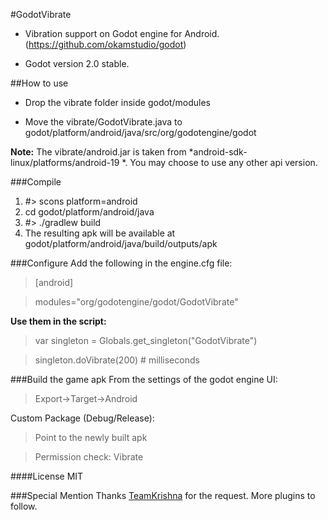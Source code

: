 #GodotVibrate
- Vibration support on Godot engine for Android. (https://github.com/okamstudio/godot)

- Godot version 2.0 stable.

##How to use
- Drop the vibrate folder inside godot/modules

- Move the vibrate/GodotVibrate.java to godot/platform/android/java/src/org/godotengine/godot

**Note:** The vibrate/android.jar is taken from  *android-sdk-linux/platforms/android-19 *. You may choose to use any other api version.

###Compile
1. #> scons platform=android
2. cd godot/platform/android/java
3. #> ./gradlew build
4. The resulting apk will be available at godot/platform/android/java/build/outputs/apk
 
###Configure
Add the following in the engine.cfg file:

> [android]

> modules="org/godotengine/godot/GodotVibrate"

**Use them in the script:**

> var singleton = Globals.get_singleton("GodotVibrate")

> singleton.doVibrate(200) # milliseconds

###Build the game apk
From the settings of the godot engine UI:

> Export->Target->Android


Custom Package (Debug/Release): 
> Point to the newly built apk

> Permission check: Vibrate

####License
MIT

###Special Mention
Thanks [TeamKrishna](http://teamkrishna.in) for the request. More plugins to follow. 

